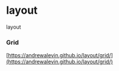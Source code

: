 # layout
layout


### Grid

[https://andrewalevin.github.io/layout/grid/](https://andrewalevin.github.io/layout/grid/)

